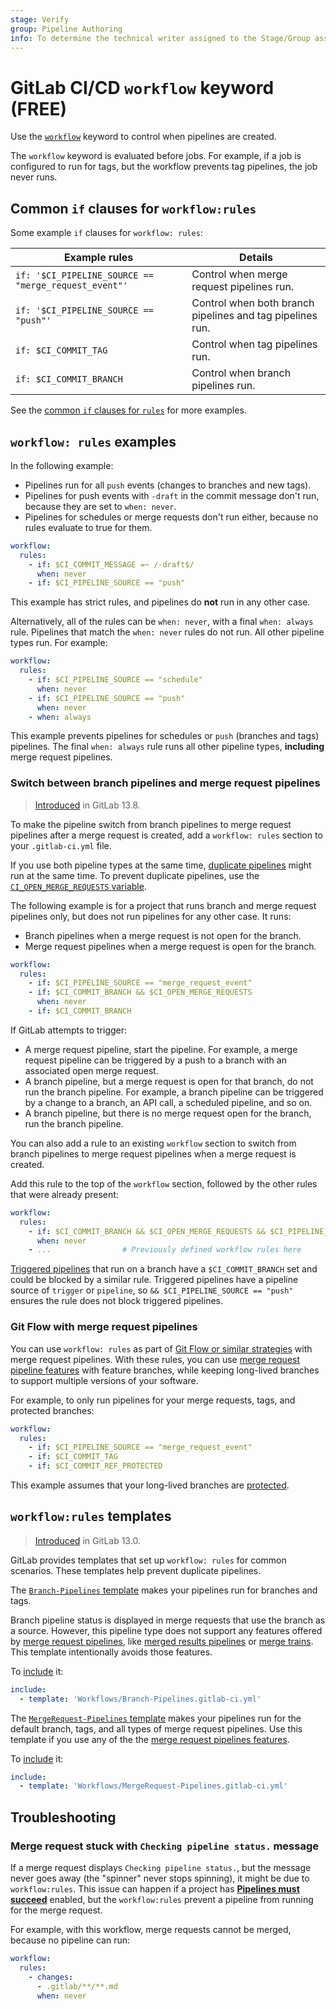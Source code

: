 ```yaml
---
stage: Verify
group: Pipeline Authoring
info: To determine the technical writer assigned to the Stage/Group associated with this page, see https://about.gitlab.com/handbook/engineering/ux/technical-writing/#assignments
---
```


# GitLab CI/CD `workflow` keyword **(FREE)**

Use the [`workflow`](index.md#workflow) keyword to control when pipelines are created.

The `workflow` keyword is evaluated before jobs. For example, if a job is configured to run
for tags, but the workflow prevents tag pipelines, the job never runs.

## Common `if` clauses for `workflow:rules`

Some example `if` clauses for `workflow: rules`:

| Example rules                                        | Details                                                   |
|------------------------------------------------------|-----------------------------------------------------------|
| `if: '$CI_PIPELINE_SOURCE == "merge_request_event"'` | Control when merge request pipelines run.                 |
| `if: '$CI_PIPELINE_SOURCE == "push"'`                | Control when both branch pipelines and tag pipelines run. |
| `if: $CI_COMMIT_TAG`                                 | Control when tag pipelines run.                           |
| `if: $CI_COMMIT_BRANCH`                              | Control when branch pipelines run.                        |

See the [common `if` clauses for `rules`](../jobs/job_control.md#common-if-clauses-for-rules) for more examples.

## `workflow: rules` examples

In the following example:

- Pipelines run for all `push` events (changes to branches and new tags).
- Pipelines for push events with `-draft` in the commit message don't run, because
  they are set to `when: never`.
- Pipelines for schedules or merge requests don't run either, because no rules evaluate to true for them.

```yaml
workflow:
  rules:
    - if: $CI_COMMIT_MESSAGE =~ /-draft$/
      when: never
    - if: $CI_PIPELINE_SOURCE == "push"
```

This example has strict rules, and pipelines do **not** run in any other case.

Alternatively, all of the rules can be `when: never`, with a final
`when: always` rule. Pipelines that match the `when: never` rules do not run.
All other pipeline types run. For example:

```yaml
workflow:
  rules:
    - if: $CI_PIPELINE_SOURCE == "schedule"
      when: never
    - if: $CI_PIPELINE_SOURCE == "push"
      when: never
    - when: always
```

This example prevents pipelines for schedules or `push` (branches and tags) pipelines.
The final `when: always` rule runs all other pipeline types, **including** merge
request pipelines.

### Switch between branch pipelines and merge request pipelines

> [Introduced](https://gitlab.com/gitlab-org/gitlab/-/issues/201845) in GitLab 13.8.

To make the pipeline switch from branch pipelines to merge request pipelines after
a merge request is created, add a `workflow: rules` section to your `.gitlab-ci.yml` file.

If you use both pipeline types at the same time, [duplicate pipelines](../jobs/job_control.md#avoid-duplicate-pipelines)
might run at the same time. To prevent duplicate pipelines, use the
[`CI_OPEN_MERGE_REQUESTS` variable](../variables/predefined_variables.md).

The following example is for a project that runs branch and merge request pipelines only,
but does not run pipelines for any other case. It runs:

- Branch pipelines when a merge request is not open for the branch.
- Merge request pipelines when a merge request is open for the branch.

```yaml
workflow:
  rules:
    - if: $CI_PIPELINE_SOURCE == "merge_request_event"
    - if: $CI_COMMIT_BRANCH && $CI_OPEN_MERGE_REQUESTS
      when: never
    - if: $CI_COMMIT_BRANCH
```

If GitLab attempts to trigger:

- A merge request pipeline, start the pipeline. For example, a merge request pipeline
  can be triggered by a push to a branch with an associated open merge request.
- A branch pipeline, but a merge request is open for that branch, do not run the branch pipeline.
  For example, a branch pipeline can be triggered by a change to a branch, an API call,
  a scheduled pipeline, and so on.
- A branch pipeline, but there is no merge request open for the branch, run the branch pipeline.

You can also add a rule to an existing `workflow` section to switch from branch pipelines
to merge request pipelines when a merge request is created.

Add this rule to the top of the `workflow` section, followed by the other rules that
were already present:

```yaml
workflow:
  rules:
    - if: $CI_COMMIT_BRANCH && $CI_OPEN_MERGE_REQUESTS && $CI_PIPELINE_SOURCE == "push"
      when: never
    - ...                # Previously defined workflow rules here
```

[Triggered pipelines](../triggers/index.md) that run on a branch have a `$CI_COMMIT_BRANCH`
set and could be blocked by a similar rule. Triggered pipelines have a pipeline source
of `trigger` or `pipeline`, so `&& $CI_PIPELINE_SOURCE == "push"` ensures the rule
does not block triggered pipelines.

### Git Flow with merge request pipelines

You can use `workflow: rules` as part of [Git Flow or similar strategies](../../topics/gitlab_flow.md)
with merge request pipelines. With these rules, you can use [merge request pipeline features](../pipelines/merge_request_pipelines.md)
with feature branches, while keeping long-lived branches to support multiple versions
of your software.

For example, to only run pipelines for your merge requests, tags, and protected branches:

```yaml
workflow:
  rules:
    - if: $CI_PIPELINE_SOURCE == "merge_request_event"
    - if: $CI_COMMIT_TAG
    - if: $CI_COMMIT_REF_PROTECTED
```

This example assumes that your long-lived branches are [protected](../../user/project/protected_branches.md).

## `workflow:rules` templates

> [Introduced](https://gitlab.com/gitlab-org/gitlab/-/issues/217732) in GitLab 13.0.

GitLab provides templates that set up `workflow: rules`
for common scenarios. These templates help prevent duplicate pipelines.

The [`Branch-Pipelines` template](https://gitlab.com/gitlab-org/gitlab/-/tree/master/lib/gitlab/ci/templates/Workflows/Branch-Pipelines.gitlab-ci.yml)
makes your pipelines run for branches and tags.

Branch pipeline status is displayed in merge requests that use the branch
as a source. However, this pipeline type does not support any features offered by
[merge request pipelines](../pipelines/merge_request_pipelines.md), like
[merged results pipelines](../pipelines/merged_results_pipelines.md)
or [merge trains](../pipelines/merge_trains.md).
This template intentionally avoids those features.

To [include](index.md#include) it:

```yaml
include:
  - template: 'Workflows/Branch-Pipelines.gitlab-ci.yml'
```

The [`MergeRequest-Pipelines` template](https://gitlab.com/gitlab-org/gitlab/-/tree/master/lib/gitlab/ci/templates/Workflows/MergeRequest-Pipelines.gitlab-ci.yml)
makes your pipelines run for the default branch, tags, and
all types of merge request pipelines. Use this template if you use any of the
the [merge request pipelines features](../pipelines/merge_request_pipelines.md).

To [include](index.md#include) it:

```yaml
include:
  - template: 'Workflows/MergeRequest-Pipelines.gitlab-ci.yml'
```

## Troubleshooting

### Merge request stuck with `Checking pipeline status.` message

If a merge request displays `Checking pipeline status.`, but the message never goes
away (the "spinner" never stops spinning), it might be due to `workflow:rules`.
This issue can happen if a project has [**Pipelines must succeed**](../../user/project/merge_requests/merge_when_pipeline_succeeds.md#only-allow-merge-requests-to-be-merged-if-the-pipeline-succeeds)
enabled, but the `workflow:rules` prevent a pipeline from running for the merge request.

For example, with this workflow, merge requests cannot be merged, because no
pipeline can run:

```yaml
workflow:
  rules:
    - changes:
      - .gitlab/**/**.md
      when: never
```

